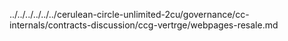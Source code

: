 ../../../../../../cerulean-circle-unlimited-2cu/governance/cc-internals/contracts-discussion/ccg-vertrge/webpages-resale.md